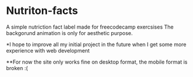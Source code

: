 ﻿# Nutriton-facts
 A simple nutriction fact label made for freecodecamp exercsises
 The backgorund animation is only for aesthetic purpose.

 *I hope to improve all my initial project in the future when I get some more experience with web development
 
 
 **For now the site only works fine on desktop format, the mobile format is broken :(
